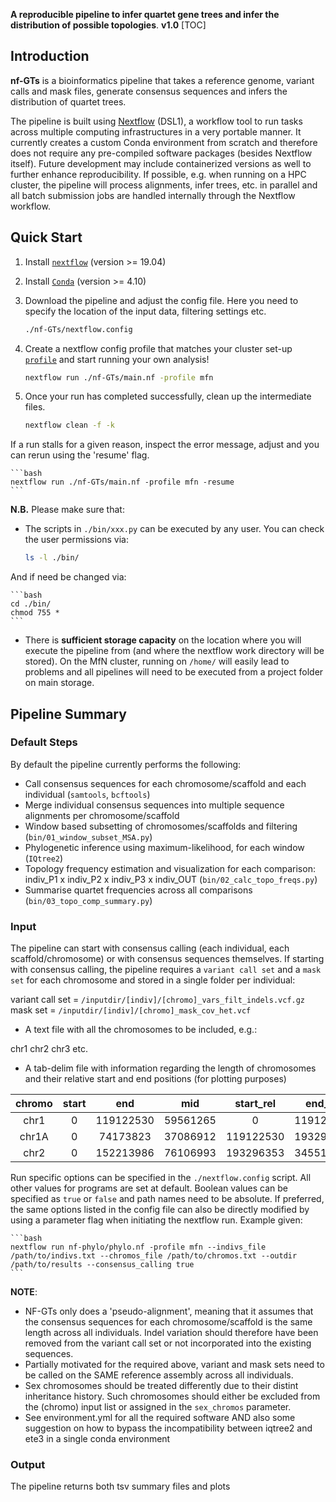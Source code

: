 **A reproducible pipeline to infer quartet gene trees and infer the distribution of possible topologies**.
**v1.0**
[TOC]

## Introduction

**nf-GTs** is a bioinformatics pipeline that takes a reference genome, variant calls and mask files, generate consensus sequences and infers the distribution of quartet trees.

The pipeline is built using [Nextflow](https://www.nextflow.io) (DSL1), a workflow tool to run tasks across multiple computing infrastructures in a very portable manner. It currently creates a custom Conda environment from scratch and therefore does not require any pre-compiled software packages (besides Nextflow itself). Future development may include containerized versions as well to further enhance reproducibility. If possible, e.g. when running on a HPC cluster, the pipeline will process alignments, infer trees, etc. in parallel and all batch submission jobs are handled internally through the Nextflow workflow.

## Quick Start

1. Install [`nextflow`](https://www.nextflow.io/) (version >= 19.04) 
2. Install [`Conda`](https://conda.io/miniconda.html) (version >= 4.10)
3. Download the pipeline and adjust the config file. Here you need to specify the location of the input data, filtering settings etc.

    ```bash
    ./nf-GTs/nextflow.config
    ```
4. Create a nextflow config profile that matches your cluster set-up [`profile`](https://www.nextflow.io/docs/latest/config.html#config-profiles) and start running your own analysis!

    ```bash
    nextflow run ./nf-GTs/main.nf -profile mfn
    ```

6. Once your run has completed successfully, clean up the intermediate files.

    ```bash
    nextflow clean -f -k
    ```

If a run stalls for a given reason, inspect the error message, adjust and you can rerun using the 'resume' flag.

    ```bash
    nextflow run ./nf-GTs/main.nf -profile mfn -resume
    ```


**N.B.** Please make sure that:
* The scripts in `./bin/xxx.py` can be executed by any user. You can check the user permissions via:

    ```bash
    ls -l ./bin/
    ```
And if need be changed via:

    ```bash
    cd ./bin/
    chmod 755 *
    ```

* There is **sufficient storage capacity** on the location where you will execute the pipeline from (and where the nextflow work directory will be stored). On the MfN cluster, running on `/home/` will easily lead to problems and all pipelines will need to be executed from a project folder on main storage.


## Pipeline Summary

### Default Steps

By default the pipeline currently performs the following:

* Call consensus sequences for each chromosome/scaffold and each individual (`samtools`, `bcftools`)
* Merge individual consensus sequences into multiple sequence alignments per chromosome/scaffold 
* Window based subsetting of chromosomes/scaffolds and filtering (`bin/01_window_subset_MSA.py`)
* Phylogenetic inference using maximum-likelihood, for each window (`IQtree2`)
* Topology frequency estimation and visualization for each comparison: indiv_P1 x indiv_P2 x indiv_P3 x indiv_OUT (`bin/02_calc_topo_freqs.py`)
* Summarise quartet frequencies across all comparisons (`bin/03_topo_comp_summary.py`)


### Input

The pipeline can start with consensus calling (each individual, each scaffold/chromosome) or with consensus sequences themselves. If starting with consensus calling, the pipeline requires a `variant call set` and a `mask set` for each chromosome and stored in a single folder per individual:

variant call set = `/inputdir/[indiv]/[chromo]_vars_filt_indels.vcf.gz`
mask set = `/inputdir/[indiv]/[chromo]_mask_cov_het.vcf`

- A text file with all the chromosomes to be included, e.g.:

chr1
chr2
chr3
etc.

- A tab-delim file with information regarding the length of chromosomes and their relative start and end positions (for plotting purposes)

| chromo | start |     end    |    mid   | start_rel |   end_rel  |  mid_rel  | 
| :----: | :----:| :--------: | :------: | :--------:| :--------: | :-------: | 
| chr1   | 0     |  119122530 | 59561265 | 0         |  119122530 | 59561265  | 
| chr1A  | 0     |  74173823  | 37086912 | 119122530 |  193296353 | 156209442 | 
| chr2   | 0     |  152213986 | 76106993 | 193296353 |  345510339 | 269403346 | 


Run specific options can  be specified in the `./nextflow.config` script. All other values for programs are set at default. Boolean values can be specified as `true` or `false` and path names need to be absolute. If preferred, the same options listed in the config file can also be directly modified by using a parameter flag when initiating the nextflow run. Example given:

    ```bash
    nextflow run nf-phylo/phylo.nf -profile mfn --indivs_file /path/to/indivs.txt --chromos_file /path/to/chromos.txt --outdir /path/to/results --consensus_calling true
    ```

**NOTE**:
- NF-GTs only does a 'pseudo-alignment', meaning that it assumes that the consensus sequences for each chromosome/scaffold is the same length across all individuals. Indel variation should therefore have been removed from the variant call set or not incorporated into the existing sequences.
- Partially motivated for the required above, variant and mask sets need to be called on the SAME reference assembly across all individuals.
- Sex chromosomes should be treated differently due to their distint inheritance history. Such chromosomes should either be excluded from the (chromo) input list or assigned in the `sex_chromos` parameter.
- See environment.yml for all the required software AND also some suggestion on how to bypass the incompatibility between iqtree2 and ete3 in a single conda environment


### Output
The pipeline returns both tsv summary files and plots

